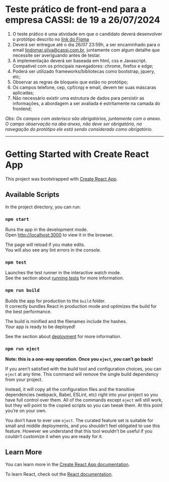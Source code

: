 # Teste prático de front-end para a empresa CASSI: de 19 a 26/07/2024
 

1. O teste prático é uma atividade em que o candidato deverá desenvolver o protótipo descrito no [link do Figma](https://www.figma.com/proto/gzXvW7e863RRh4ctTwTVbW/Modelo-de-entrevista?node-id=4602-43676&show-proto-sidebar=1&starting-point-node-id=4602%3A43676)
2. Deverá ser entregue até o dia 26/07 23:59h, a ser encaminhado para o email lindomar.silva@cassi.com.br, juntamente com algum detalhe que necessite ser averiguando antes de testar.
3. A implementação deverá ser baseada em html, css e Javascript. Compatível com os principais navegadores: chrome, firefox e edge;
4. Poderá ser utilizado frameworks/bibliotecas como bootstrap, jquery, etc;
5. Observar as regras de bloqueio que estão no protótipo;
6. Os campos telefone, cep, cpf/cnpj e email, devem ter suas máscaras aplicadas;
7. Não necessário existir uma estrutura de dados para persistir as informações, a abordagem a ser avaliada é estritamente na camada do frontend;
 
_Obs: Os campos com asterisco são obrigatórios, juntamente com o anexo._
_O campo observação na aba anexo, não deve ser obrigatório, na navegação do protótipo ele está sendo considerado como obrigatório._


---


# Getting Started with Create React App

This project was bootstrapped with [Create React App](https://github.com/facebook/create-react-app).

## Available Scripts

In the project directory, you can run:

### `npm start`

Runs the app in the development mode.\
Open [http://localhost:3000](http://localhost:3000) to view it in the browser.

The page will reload if you make edits.\
You will also see any lint errors in the console.

### `npm test`

Launches the test runner in the interactive watch mode.\
See the section about [running tests](https://facebook.github.io/create-react-app/docs/running-tests) for more information.

### `npm run build`

Builds the app for production to the `build` folder.\
It correctly bundles React in production mode and optimizes the build for the best performance.

The build is minified and the filenames include the hashes.\
Your app is ready to be deployed!

See the section about [deployment](https://facebook.github.io/create-react-app/docs/deployment) for more information.

### `npm run eject`

**Note: this is a one-way operation. Once you `eject`, you can’t go back!**

If you aren’t satisfied with the build tool and configuration choices, you can `eject` at any time. This command will remove the single build dependency from your project.

Instead, it will copy all the configuration files and the transitive dependencies (webpack, Babel, ESLint, etc) right into your project so you have full control over them. All of the commands except `eject` will still work, but they will point to the copied scripts so you can tweak them. At this point you’re on your own.

You don’t have to ever use `eject`. The curated feature set is suitable for small and middle deployments, and you shouldn’t feel obligated to use this feature. However we understand that this tool wouldn’t be useful if you couldn’t customize it when you are ready for it.

## Learn More

You can learn more in the [Create React App documentation](https://facebook.github.io/create-react-app/docs/getting-started).

To learn React, check out the [React documentation](https://reactjs.org/).
